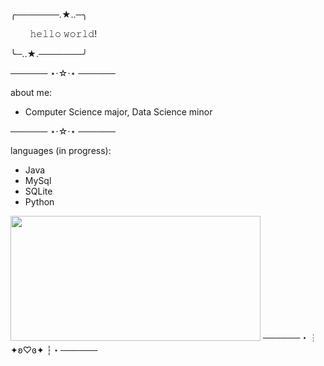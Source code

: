 ╭───────.★..─╮

‎ ‎ ‎ ‎ ‎ ‎ ‎ ‎ 𝚑𝚎𝚕𝚕𝚘 𝚠𝚘𝚛𝚕𝚍!
  
╰─..★.───────╯

────── ⋆⋅☆⋅⋆ ──────

about me:
- Computer Science major, Data Science minor

────── ⋆⋅☆⋅⋆ ──────

languages (in progress):
- Java
- MySql
- SQLite
- Python
<img src="https://i.pinimg.com/564x/68/ea/72/68ea7229e4137279c967d0cbbf4e950b.jpg" width="400" height="200">
──────・┆ ✦ʚ♡ɞ✦ ┆・──────

